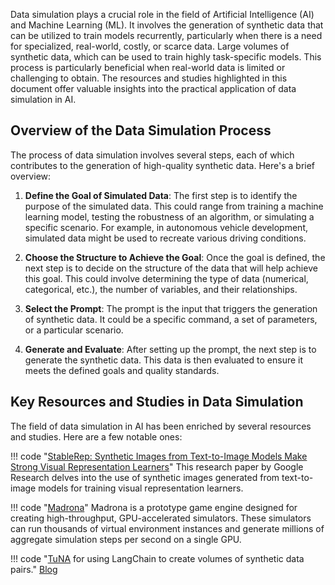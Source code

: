 Data simulation plays a crucial role in the field of Artificial Intelligence (AI) and Machine Learning (ML). It involves the generation of synthetic data that can be utilized to train models recurrently, particularly when there is a need for specialized, real-world, costly, or scarce data. Large volumes of synthetic data, which can be used to train highly task-specific models. This process is particularly beneficial when real-world data is limited or challenging to obtain. The resources and studies highlighted in this document offer valuable insights into the practical application of data simulation in AI.

## Overview of the Data Simulation Process

The process of data simulation involves several steps, each of which contributes to the generation of high-quality synthetic data. Here's a brief overview:

1. **Define the Goal of Simulated Data**: The first step is to identify the purpose of the simulated data. This could range from training a machine learning model, testing the robustness of an algorithm, or simulating a specific scenario. For example, in autonomous vehicle development, simulated data might be used to recreate various driving conditions.

2. **Choose the Structure to Achieve the Goal**: Once the goal is defined, the next step is to decide on the structure of the data that will help achieve this goal. This could involve determining the type of data (numerical, categorical, etc.), the number of variables, and their relationships.

3. **Select the Prompt**: The prompt is the input that triggers the generation of synthetic data. It could be a specific command, a set of parameters, or a particular scenario.

4. **Generate and Evaluate**: After setting up the prompt, the next step is to generate the synthetic data. This data is then evaluated to ensure it meets the defined goals and quality standards.

## Key Resources and Studies in Data Simulation

The field of data simulation in AI has been enriched by several resources and studies. Here are a few notable ones:

!!! code "[StableRep: Synthetic Images from Text-to-Image Models Make Strong Visual Representation Learners](https://github.com/google-research/syn-rep-learn)"
    This research paper by Google Research delves into the use of synthetic images generated from text-to-image models for training visual representation learners.

!!! code "[Madrona](https://github.com/shacklettbp/madrona)"
    Madrona is a prototype game engine designed for creating high-throughput, GPU-accelerated simulators. These simulators can run thousands of virtual environment instances and generate millions of aggregate simulation steps per second on a single GPU.

!!! code "[TuNA](https://replit.com/@olafblitz/tuna-asyncio?v=1&ref=blog.langchain.dev#main.py) for using LangChain to create volumes of synthetic data pairs."
    [Blog](https://blog.langchain.dev/introducing-tuna-a-tool-for-rapidly-generating-synthetic-fine-tuning-datasets/)
